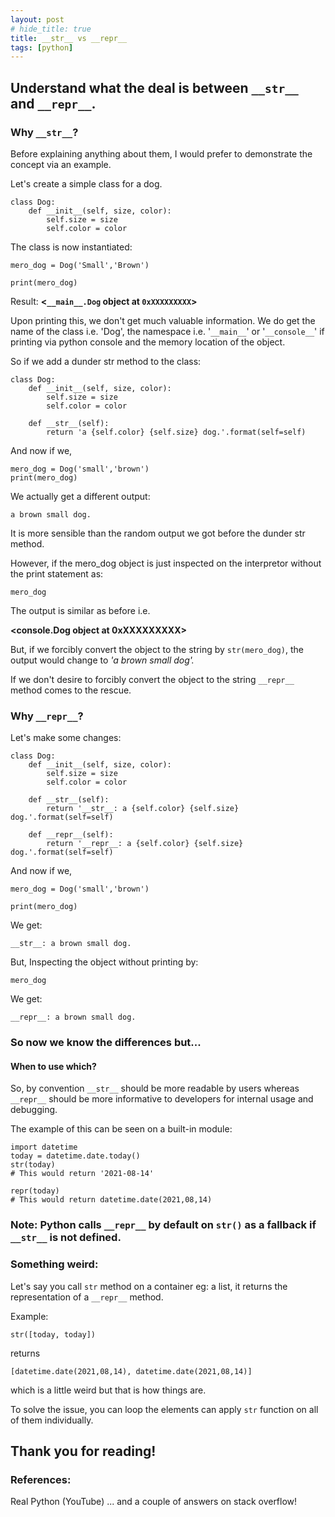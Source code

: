 ```yaml
---
layout: post
# hide_title: true
title: __str__ vs __repr__
tags: [python]
---
```


## Understand what the deal is between `__str__` and `__repr__`.

### Why `__str__`?

Before explaining anything about them, I would prefer to demonstrate the concept via an example.

Let's create a simple class for a dog.

    class Dog:
    	def __init__(self, size, color):
    		self.size = size
    		self.color = color

The class is now instantiated:

    mero_dog = Dog('Small','Brown')

    print(mero_dog)

Result: **<`__main__.Dog` object at `0xXXXXXXXXX`>**

Upon printing this, we don't get much valuable information. We do get the name of the class i.e. 'Dog', the namespace i.e. '`__main__`' or '`__console__`' if printing via python console and the memory location of the object.

So if we add a dunder str method to the class:

    class Dog:
    	def __init__(self, size, color):
    		self.size = size
    		self.color = color

    	def __str__(self):
    		return 'a {self.color} {self.size} dog.'.format(self=self)

And now if we,

    mero_dog = Dog('small','brown')
    print(mero_dog)

We actually get a different output:

    a brown small dog.

It is more sensible than the random output we got before the dunder str method.

However, if the mero_dog object is just inspected on the interpretor without the print statement as:

    mero_dog

The output is similar as before i.e.

**<**console**.Dog object at 0xXXXXXXXXX>**

But, if we forcibly convert the object to the string by `str(mero_dog)`, the output would change to _'a brown small dog'._

If we don't desire to forcibly convert the object to the string `__repr__` method comes to the rescue.

### Why `__repr__`?

Let's make some changes:

    class Dog:
    	def __init__(self, size, color):
    		self.size = size
    		self.color = color

        def __str__(self):
        	return '__str__: a {self.color} {self.size} dog.'.format(self=self)

        def __repr__(self):
        	return '__repr__: a {self.color} {self.size} dog.'.format(self=self)

And now if we,

    mero_dog = Dog('small','brown')

    print(mero_dog)

We get:

    __str__: a brown small dog.

But,
Inspecting the object without printing by:

    mero_dog

We get:

    __repr__: a brown small dog.

### So now we know the differences but...

#### When to use which?

So, by convention `__str__` should be more readable by users whereas `__repr__` should be more informative to developers for internal usage and debugging.

The example of this can be seen on a built-in module:

    import datetime
    today = datetime.date.today()
    str(today)
    # This would return '2021-08-14'

    repr(today)
    # This would return datetime.date(2021,08,14)

### Note: Python calls `__repr__` by default on `str()` as a fallback if `__str__` is not defined.

### Something weird:

Let's say you call `str` method on a container eg: a list, it returns the representation of a `__repr__` method.

Example:

    str([today, today])

returns

    [datetime.date(2021,08,14), datetime.date(2021,08,14)]

which is a little weird but that is how things are.

To solve the issue, you can loop the elements can apply `str` function on all of them individually.

## Thank you for reading!

### References:

Real Python (YouTube)
... and a couple of answers on stack overflow!
